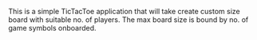 This is a simple TicTacToe application that will take create custom size board with suitable no. of players. 
The max board size is bound by no. of game symbols onboarded.
